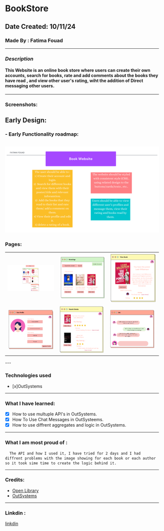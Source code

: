 # BookStore

## Date Created: 10/11/24
### Made By : Fatima Fouad
---
### **_Description_**

#### This Website is an online book store where users can create their own accounts, search for books, rate and add comments about the books they have read , and view other user's rating, wiht the addition of Direct messaging other users.
---

###  Screenshots:
## Early Design:
### - Early Functionality roadmap:
## ![RoadMAp](RoadMap.png)

### Pages:
<table>
  <tr>
    <td><img src="HomePage.png" alt="HomePage" style="width:300px;"></td>
    <td><img src="P1.PNG" alt="PageOne" style="width:300px;"></td>
    <td><img src="P2.PNG" alt="PageTwo" style="width:300px;"></td>
  </tr>
  <tr>
    <td><img src="P3.PNG" alt="PageThree" style="width:300px;"></td>
    <td><img src="P4.PNG" alt="PageFour" style="width:300px;"></td>
    <td><img src="P5.PNG" alt="PageFive" style="width:300px;"></td>
  </tr>
</table>
---

### Technologies used

- [x]OutSystems

---
### What I have learned:

- [x] How to use multuple API's in OutSystems.
- [x] How To Use Chat Messages in OutSysteems.
- [x] How to use diffrent aggregates and logic in OutSystems. 
---
### What I am most proud of :

```
  The API and how I used it, I have tried for 2 days and I had diffrent problems with the image showing for each book or each author so it took sime time to create the logic behind it.

```

---
### Credits:
- [Open Library](https://openlibrary.org/dev/docs/api/search)
- [OutSystems](https://www.outsystems.com/)
---
### Linkdin :
[linkdin](https://www.linkedin.com/in/fatima-fouad-29626312a)

